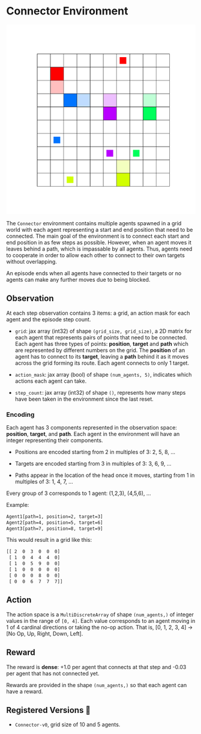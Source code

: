 # Connector Environment

<p align="center">
        <img src="../env_anim/connector.gif" width="600"/>
</p>

The `Connector` environment contains multiple agents spawned in a grid world with each agent
representing a start and end position that need to be connected. The main goal of the environment
is to connect each start and end position in as few steps as possible. However, when an agent moves
it leaves behind a path, which is impassable by all agents. Thus, agents need to cooperate in order
to allow each other to connect to their own targets without overlapping.

An episode ends when all agents have connected to their targets or no agents can make any further
moves due to being blocked.

## Observation
At each step observation contains 3 items: a grid, an action mask for each agent and
the episode step count.

- `grid`: jax array (int32) of shape `(grid_size, grid_size)`, a 2D matrix for each
   agent that represents pairs of points that need to be connected. Each agent has three types of
   points: **position**, **target** and **path** which are represented by different numbers on the
   grid. The **position** of an agent has to connect to its **target**, leaving a **path** behind
   it as it moves across the grid forming its route. Each agent connects to only 1 target.

- `action_mask`: jax array (bool) of shape `(num_agents, 5)`, indicates which actions each agent
   can take.

- `step_count`: jax array (int32) of shape `()`, represents how many steps have been taken in
   the environment since the last reset.


### Encoding
Each agent has 3 components represented in the observation space: **position**, **target**, and **path**. Each
agent in the environment will have an integer representing their components.

- Positions are encoded starting from 2 in multiples of 3: 2, 5, 8, …

- Targets are encoded starting from 3 in multiples of 3: 3, 6, 9, …

- Paths appear in the location of the head once it moves, starting from 1 in multiples of 3: 1, 4, 7, …

Every group of 3 corresponds to 1 agent: (1,2,3), (4,5,6), …

Example:
```
Agent1[path=1, position=2, target=3]
Agent2[path=4, position=5, target=6]
Agent3[path=7, position=8, target=9]
```

This would result in a grid like this:

```
[[ 2  0  3  0  0  0]
 [ 1  0  4  4  4  0]
 [ 1  0  5  9  0  0]
 [ 1  0  0  0  0  0]
 [ 0  0  0  8  0  0]
 [ 0  0  6  7  7  7]]
```

## Action
The action space is a `MultiDiscreteArray` of shape `(num_agents,)` of integer values in the range
of `[0, 4]`. Each value corresponds to an agent moving in 1 of 4 cardinal directions or taking the
no-op action. That is, [0, 1, 2, 3, 4] -> [No Op, Up, Right, Down, Left].


## Reward
The reward is **dense**: +1.0 per agent that connects at that step and -0.03 per agent that has not
connected yet.

Rewards are provided in the shape `(num_agents,)` so that each agent can have a reward.


## Registered Versions 📖
- `Connector-v0`, grid size of 10 and 5 agents.
